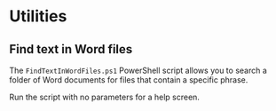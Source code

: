 # Utilities

## Find text in Word files

The `FindTextInWordFiles.ps1` PowerShell script allows you to search a folder of Word documents for files that contain a specific phrase.

Run the script with no parameters for a help screen.
